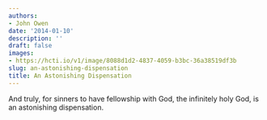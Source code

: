 ```yaml
---
authors:
- John Owen
date: '2014-01-10'
description: ''
draft: false
images:
- https://hcti.io/v1/image/8088d1d2-4837-4059-b3bc-36a38519df3b
slug: an-astonishing-dispensation
title: An Astonishing Dispensation
---
```


And truly, for sinners to have fellowship with God, the infinitely holy God, is an astonishing dispensation.